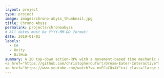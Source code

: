 ```yaml
---
layout: project
type: project
image: images/chrono-abyss_thumbnail.jpg
title: Chrono Abyss
permalink: projects/chronoabyss
# All dates must be YYYY-MM-DD format!
date: 2019-01-01
labels:
  - C#
  - Unity
  - GitHub
summary: A 2D top-down action-RPG with a movement-based time mechanic and endless dungeons.  
<a href="https://github.com/christopherdufort/Dream-Eater-Interactive"><i class="large github icon"></i>christopherdufort/Dream-Eater-Interactive</a>  
<a href="https://www.youtube.com/watch?v=_nvECaCOx4Y"><i class="large youtube icon "></i>Chrono Abyss Demo</a> 
---
```


